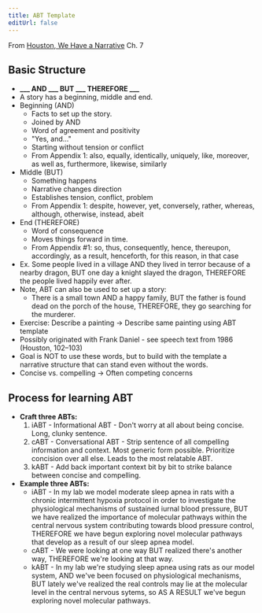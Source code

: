 ```yaml
---
title: ABT Template
editUrl: false
---
```


From [Houston, We Have a Narrative](/preaching/-2025---book---houston-we-have-a-narrative---olson2015) Ch. 7

## Basic Structure

* **\_\_\_ AND \_\_\_ BUT \_\_\_ THEREFORE \_\_\_**
* A story has a beginning, middle and end.
* Beginning (AND)
  * Facts to set up the story.
  * Joined by AND
  * Word of agreement and positivity
  * "Yes, and..."
  * Starting without tension or conflict
  * From Appendix 1: also, equally, identically, uniquely, like, moreover, as well as, furthermore, likewise, similarly
* Middle (BUT)
  * Something happens
  * Narrative changes direction
  * Establishes tension, conflict, problem
  * From Appendix 1: despite, however, yet, conversely, rather, whereas, although, otherwise, instead, abeit
* End (THEREFORE)
  * Word of consequence
  * Moves things forward in time.
  * From Appendix #1: so, thus, consequently, hence, thereupon, accordingly, as a result, henceforth, for this reason, in that case
* Ex. Some people lived in a village AND they lived in terror because of a nearby dragon, BUT one day a knight slayed the dragon, THEREFORE the people lived happily ever after.
* Note, ABT can also be used to set up a story:
  * There is a small town AND a happy family, BUT the father is found dead on the porch of the house, THEREFORE, they go searching for the murderer.
* Exercise: Describe a painting -> Describe same painting using ABT template
* Possibly originated with Frank Daniel - see speech text from 1986 (Houston, 102–103)
* Goal is NOT to use these words, but to build with the template a narrative structure that can stand even without the words.
* Concise vs. compelling -> Often competing concerns

## Process for learning ABT

* **Craft three ABTs:**
  1. iABT - Informational ABT - Don't worry at all about being concise. Long, clunky sentence.
  2. cABT - Conversational ABT - Strip sentence of all compelling information and context. Most generic form possible. Prioritize concision over all else. Leads to the most relatable ABT.
  3. kABT - Add back  important context bit by bit to strike balance between concise and compelling.
* **Example three ABTs:**
  * iABT - In my lab we model moderate sleep apnea in rats with a chronic intermittent hypoxia protocol in order to investigate the physiological mechanisms of sustained iurnal blood pressure, BUT we have realized the importance of molecular pathways within the central nervous system contributing towards blood pressure control, THEREFORE we have begun exploring novel molecular pathways that develop as a result of our sleep apnea model.
  * cABT - We were looking at one way BUT realized there's another way, THEREFORE we're looking at that way.
  * kABT - In my lab we're studying sleep apnea using rats as our model system, AND we've been focused on physiological mechanisms, BUT lately we've realized the real controls may lie at the molecular level in the central nervous sytems, so AS A RESULT we've begun exploring novel molecular pathways.
